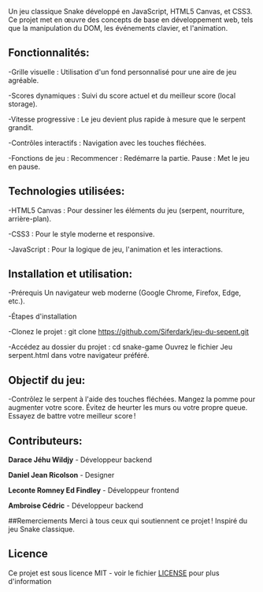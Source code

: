 Un jeu classique Snake développé en JavaScript, HTML5 Canvas, et CSS3. Ce projet met en œuvre des concepts de base en développement web, tels que la manipulation du DOM, les événements clavier, et l'animation.

## Fonctionnalités:

-Grille visuelle : Utilisation d'un fond personnalisé pour une aire de jeu agréable. 

-Scores dynamiques : Suivi du score actuel et du meilleur score (local storage). 

-Vitesse progressive : Le jeu devient plus rapide à mesure que le serpent grandit. 

-Contrôles interactifs : Navigation avec les touches fléchées. 

-Fonctions de jeu : Recommencer : Redémarre la partie. Pause : Met le jeu en pause. 

## Technologies utilisées:

-HTML5 Canvas : Pour dessiner les éléments du jeu (serpent, nourriture, arrière-plan). 

-CSS3 : Pour le style moderne et responsive. 

-JavaScript : Pour la logique de jeu, l'animation et les interactions. 

## Installation et utilisation:
-Prérequis Un navigateur web moderne (Google Chrome, Firefox, Edge, etc.). 

-Étapes d'installation 

-Clonez le projet : git clone https://github.com/Siferdark/jeu-du-sepent.git 

-Accédez au dossier du projet : cd snake-game Ouvrez le fichier Jeu serpent.html dans votre navigateur préféré. 

## Objectif du jeu:
-Contrôlez le serpent à l'aide des touches fléchées. 
Mangez la pomme pour augmenter votre score. Évitez de heurter les murs ou votre propre queue. Essayez de battre votre meilleur score !

## Contributeurs:
**Darace Jéhu Wildjy** 		    - Développeur backend

**Daniel Jean Ricolson**		  -  Designer

**Leconte Romney Ed Findley**	- Développeur frontend

**Ambroise Cédric** 		      - Développeur backend

##Remerciements
Merci à tous ceux qui soutiennent ce projet ! Inspiré du jeu Snake classique. 

## Licence
Ce projet est sous licence MIT - voir le fichier [LICENSE](LICENSE) pour plus d'information
